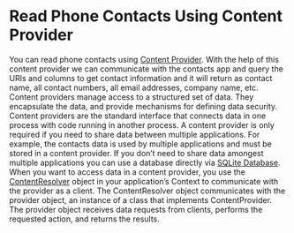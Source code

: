 # Read Phone Contacts Using Content Provider
You can read phone contacts using [Content Provider](http://developer.android.com/intl/ru/guide/topics/providers/content-providers.html). With the help of this content provider we can communicate with the contacts app and query the URIs  and columns to get contact information and it will return as contact name, all contact numbers, all email addresses, company name, etc.
<br>
Content providers manage access to a structured set of data. They encapsulate the data, and provide mechanisms for defining data security. Content providers are the standard interface that connects data in one process with code running in another process. A content provider is only required if you need to share data between multiple applications. For example, the contacts data is used by multiple applications and must be stored in a content provider. If you don’t need to share data amongest multiple applications you can use a database directly via [SQLite Database](http://androhub.com/android-sqlite-database/).
<br>
When you want to access data in a content provider, you use the [ContentResolver](http://developer.android.com/intl/ru/reference/android/content/ContentResolver.html) object in your application’s Context to communicate with the provider as a client. The ContentResolver object communicates with the provider object, an instance of a class that implements ContentProvider. The provider object receives data requests from clients, performs the requested action, and returns the results.



